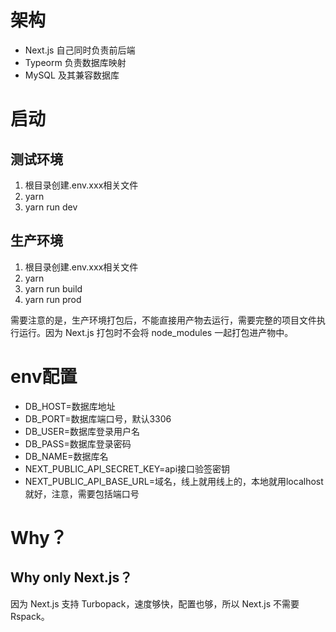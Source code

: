# 架构
- Next.js 自己同时负责前后端
- Typeorm 负责数据库映射
- MySQL 及其兼容数据库

# 启动
## 测试环境
1. 根目录创建.env.xxx相关文件
2. yarn
3. yarn run dev

## 生产环境
1. 根目录创建.env.xxx相关文件
2. yarn
3. yarn run build
4. yarn run prod

需要注意的是，生产环境打包后，不能直接用产物去运行，需要完整的项目文件执行运行。因为 Next.js 打包时不会将 node_modules 一起打包进产物中。 

# env配置
- DB_HOST=数据库地址
- DB_PORT=数据库端口号，默认3306
- DB_USER=数据库登录用户名
- DB_PASS=数据库登录密码
- DB_NAME=数据库名
- NEXT_PUBLIC_API_SECRET_KEY=api接口验签密钥 
- NEXT_PUBLIC_API_BASE_URL=域名，线上就用线上的，本地就用localhost就好，注意，需要包括端口号



# Why？
## Why only Next.js？
因为 Next.js 支持 Turbopack，速度够快，配置也够，所以 Next.js 不需要 Rspack。
